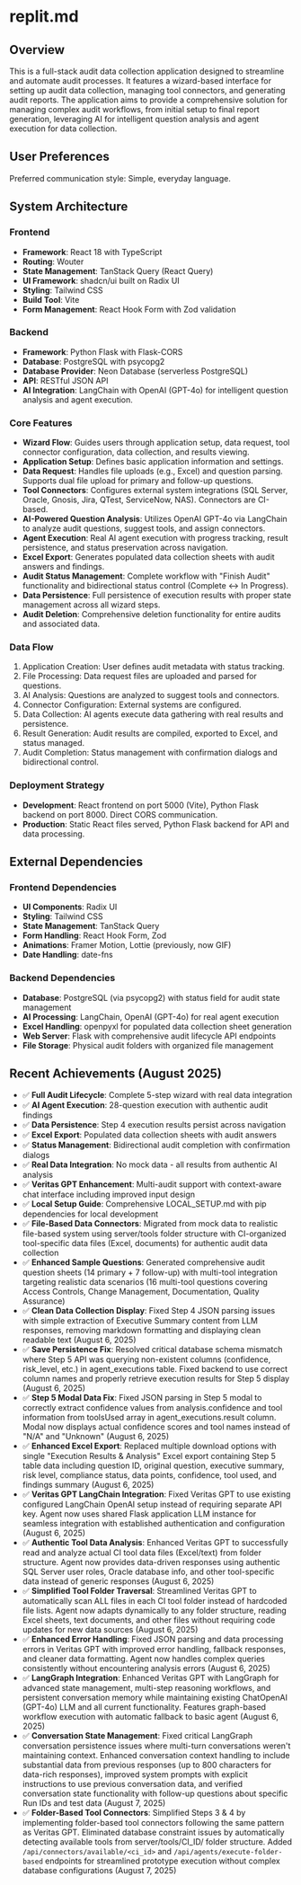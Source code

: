 # replit.md

## Overview

This is a full-stack audit data collection application designed to streamline and automate audit processes. It features a wizard-based interface for setting up audit data collection, managing tool connectors, and generating audit reports. The application aims to provide a comprehensive solution for managing complex audit workflows, from initial setup to final report generation, leveraging AI for intelligent question analysis and agent execution for data collection.

## User Preferences

Preferred communication style: Simple, everyday language.

## System Architecture

### Frontend
- **Framework**: React 18 with TypeScript
- **Routing**: Wouter
- **State Management**: TanStack Query (React Query)
- **UI Framework**: shadcn/ui built on Radix UI
- **Styling**: Tailwind CSS
- **Build Tool**: Vite
- **Form Management**: React Hook Form with Zod validation

### Backend
- **Framework**: Python Flask with Flask-CORS
- **Database**: PostgreSQL with psycopg2
- **Database Provider**: Neon Database (serverless PostgreSQL)
- **API**: RESTful JSON API
- **AI Integration**: LangChain with OpenAI (GPT-4o) for intelligent question analysis and agent execution.

### Core Features
- **Wizard Flow**: Guides users through application setup, data request, tool connector configuration, data collection, and results viewing.
- **Application Setup**: Defines basic application information and settings.
- **Data Request**: Handles file uploads (e.g., Excel) and question parsing. Supports dual file upload for primary and follow-up questions.
- **Tool Connectors**: Configures external system integrations (SQL Server, Oracle, Gnosis, Jira, QTest, ServiceNow, NAS). Connectors are CI-based.
- **AI-Powered Question Analysis**: Utilizes OpenAI GPT-4o via LangChain to analyze audit questions, suggest tools, and assign connectors.
- **Agent Execution**: Real AI agent execution with progress tracking, result persistence, and status preservation across navigation.
- **Excel Export**: Generates populated data collection sheets with audit answers and findings.
- **Audit Status Management**: Complete workflow with "Finish Audit" functionality and bidirectional status control (Complete ↔ In Progress).
- **Data Persistence**: Full persistence of execution results with proper state management across all wizard steps.
- **Audit Deletion**: Comprehensive deletion functionality for entire audits and associated data.

### Data Flow
1. Application Creation: User defines audit metadata with status tracking.
2. File Processing: Data request files are uploaded and parsed for questions.
3. AI Analysis: Questions are analyzed to suggest tools and connectors.
4. Connector Configuration: External systems are configured.
5. Data Collection: AI agents execute data gathering with real results and persistence.
6. Result Generation: Audit results are compiled, exported to Excel, and status managed.
7. Audit Completion: Status management with confirmation dialogs and bidirectional control.

### Deployment Strategy
- **Development**: React frontend on port 5000 (Vite), Python Flask backend on port 8000. Direct CORS communication.
- **Production**: Static React files served, Python Flask backend for API and data processing.

## External Dependencies

### Frontend Dependencies
- **UI Components**: Radix UI
- **Styling**: Tailwind CSS
- **State Management**: TanStack Query
- **Form Handling**: React Hook Form, Zod
- **Animations**: Framer Motion, Lottie (previously, now GIF)
- **Date Handling**: date-fns

### Backend Dependencies
- **Database**: PostgreSQL (via psycopg2) with status field for audit state management
- **AI Processing**: LangChain, OpenAI (GPT-4o) for real agent execution
- **Excel Handling**: openpyxl for populated data collection sheet generation
- **Web Server**: Flask with comprehensive audit lifecycle API endpoints
- **File Storage**: Physical audit folders with organized file management

## Recent Achievements (August 2025)
- ✅ **Full Audit Lifecycle**: Complete 5-step wizard with real data integration
- ✅ **AI Agent Execution**: 28-question execution with authentic audit findings
- ✅ **Data Persistence**: Step 4 execution results persist across navigation
- ✅ **Excel Export**: Populated data collection sheets with audit answers
- ✅ **Status Management**: Bidirectional audit completion with confirmation dialogs
- ✅ **Real Data Integration**: No mock data - all results from authentic AI analysis
- ✅ **Veritas GPT Enhancement**: Multi-audit support with context-aware chat interface including improved input design
- ✅ **Local Setup Guide**: Comprehensive LOCAL_SETUP.md with pip dependencies for local development
- ✅ **File-Based Data Connectors**: Migrated from mock data to realistic file-based system using server/tools folder structure with CI-organized tool-specific data files (Excel, documents) for authentic audit data collection
- ✅ **Enhanced Sample Questions**: Generated comprehensive audit question sheets (14 primary + 7 follow-up) with multi-tool integration targeting realistic data scenarios (16 multi-tool questions covering Access Controls, Change Management, Documentation, Quality Assurance)
- ✅ **Clean Data Collection Display**: Fixed Step 4 JSON parsing issues with simple extraction of Executive Summary content from LLM responses, removing markdown formatting and displaying clean readable text (August 6, 2025)
- ✅ **Save Persistence Fix**: Resolved critical database schema mismatch where Step 5 API was querying non-existent columns (confidence, risk_level, etc.) in agent_executions table. Fixed backend to use correct column names and properly retrieve execution results for Step 5 display (August 6, 2025)
- ✅ **Step 5 Modal Data Fix**: Fixed JSON parsing in Step 5 modal to correctly extract confidence values from analysis.confidence and tool information from toolsUsed array in agent_executions.result column. Modal now displays actual confidence scores and tool names instead of "N/A" and "Unknown" (August 6, 2025)
- ✅ **Enhanced Excel Export**: Replaced multiple download options with single "Execution Results & Analysis" Excel export containing Step 5 table data including question ID, original question, executive summary, risk level, compliance status, data points, confidence, tool used, and findings summary (August 6, 2025)
- ✅ **Veritas GPT LangChain Integration**: Fixed Veritas GPT to use existing configured LangChain OpenAI setup instead of requiring separate API key. Agent now uses shared Flask application LLM instance for seamless integration with established authentication and configuration (August 6, 2025)
- ✅ **Authentic Tool Data Analysis**: Enhanced Veritas GPT to successfully read and analyze actual CI tool data files (Excel/text) from folder structure. Agent now provides data-driven responses using authentic SQL Server user roles, Oracle database info, and other tool-specific data instead of generic responses (August 6, 2025)
- ✅ **Simplified Tool Folder Traversal**: Streamlined Veritas GPT to automatically scan ALL files in each CI tool folder instead of hardcoded file lists. Agent now adapts dynamically to any folder structure, reading Excel sheets, text documents, and other files without requiring code updates for new data sources (August 6, 2025)
- ✅ **Enhanced Error Handling**: Fixed JSON parsing and data processing errors in Veritas GPT with improved error handling, fallback responses, and cleaner data formatting. Agent now handles complex queries consistently without encountering analysis errors (August 6, 2025)
- ✅ **LangGraph Integration**: Enhanced Veritas GPT with LangGraph for advanced state management, multi-step reasoning workflows, and persistent conversation memory while maintaining existing ChatOpenAI (GPT-4o) LLM and all current functionality. Features graph-based workflow execution with automatic fallback to basic agent (August 6, 2025)
- ✅ **Conversation State Management**: Fixed critical LangGraph conversation persistence issues where multi-turn conversations weren't maintaining context. Enhanced conversation context handling to include substantial data from previous responses (up to 800 characters for data-rich responses), improved system prompts with explicit instructions to use previous conversation data, and verified conversation state functionality with follow-up questions about specific Run IDs and test data (August 7, 2025)
- ✅ **Folder-Based Tool Connectors**: Simplified Steps 3 & 4 by implementing folder-based tool connectors following the same pattern as Veritas GPT. Eliminated database constraint issues by automatically detecting available tools from server/tools/CI_ID/ folder structure. Added `/api/connectors/available/<ci_id>` and `/api/agents/execute-folder-based` endpoints for streamlined prototype execution without complex database configurations (August 7, 2025)